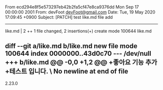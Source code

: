 From ecd294e8f5e573297eb42b2fa5cf47e8ca9376dd Mon Sep 17 00:00:00 2001
From: devFoot <devFoot@gmail.com>
Date: Tue, 19 May 2020 17:09:45 +0900
Subject: [PATCH] test like.md file add

---
 like.md | 2 ++
 1 file changed, 2 insertions(+)
 create mode 100644 like.md

diff --git a/like.md b/like.md
new file mode 100644
index 0000000..43d0c70
--- /dev/null
+++ b/like.md
@@ -0,0 +1,2 @@
+좋아요 기능 추가
+테스트 입니다.
\ No newline at end of file
-- 
2.23.0

